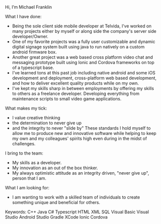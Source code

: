 Hi, I’m MichaeI Franklin

What I have done:
- Being the sole client side mobile developer at Telvida, I've worked on many projects either by myself or along side the company's server side developer/Owner. 
- One of my favorite projects was a fully user customizable and dynamic digital signage system built using java to run natively on a custom android firmware box. 
- Another great project was a web based cross platform video chat and messaging prototype built using Ionic and Cordova frameworks on top of a typescript base. 
- I've learned tons at this past job including native android and some iOS development and deployment, cross-platform web based development, and how to deliver excellent quality products while on my own.
- I've kept my skills sharp in between employments by offering my skills to others as a freelance developer. Developing everything from maintenance scripts to small video game applications.

What makes my tick:
- I value creative thinking
- the determination to never give up
- and the integrity to never "slide by"
These standards I hold myself to allow me to produce new and innovative software while helping to keep my own and my colleagues' spirits high even during in the midst of challenges. 

I bring to the team:
- My skills as a developer.
- My innovation as an out of the box thinker.
- My always optimistic attitude as an integrity driven, "never give up", person that I am.

What I am looking for:
- I am wanting to work with a skilled team of individuals to create something unique and beneficial for others. 

Keywords:
C++
Java
C#
Typescript
HTML
XML
SQL
Visual Basic
Visual Studio
Android Studio
Gradle
XCode
Ionic
Cordova
